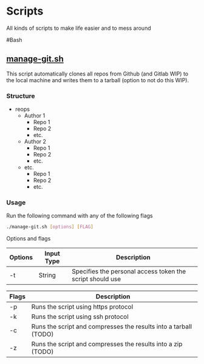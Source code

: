# Scripts
All kinds of scripts to make life easier and to mess around

#Bash

## [manage-git.sh](./Bash/manage-git.sh)

This script automatically clones all repos from Github (and Gitlab WIP) to the local machine and writes them to a tarball (option to not do this WIP).

### Structure

* reops
  * Author 1
    * Repo 1
    * Repo 2
    * etc.
  * Author 2
    * Repo 1
    * Repo 2
    * etc.
  * etc.
    * Repo 1
    * Repo 2
    * etc.

### Usage

Run the following command with any of the following flags

```bash
./manage-git.sh [options] [FLAG]
````

Options and flags

| Options | Input Type | Description | 
| --- | --- | --- |
| -t | String | Specifies the personal access token the script should use |

| Flags | Description | 
| --- | --- | 
| -p | Runs the script using https protocol |
| -k | Runs the script using ssh protocol |
| -c | Runs the script and compresses the results into a tarball (TODO) |
| -z | Runs the script and compresses the results into a zip (TODO) |